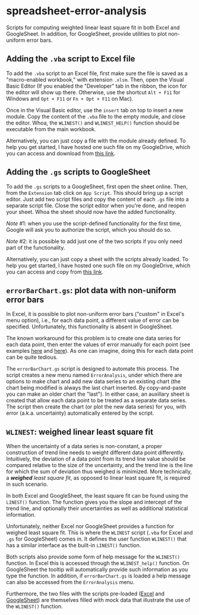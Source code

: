 # spreadsheet-error-analysis

Scripts for computing weighted linear least square fit in both Excel and GoogleSheet. In addition, for GoogleSheet, provide utilities to plot non-uniform error bars.

## Adding the `.vba` script to Excel file

To add the `.vba` script to an Excel file, first make sure the file is saved as a "macro-enabled workbook," with extension `.xlsm`. Then, open the Visual Basic Editor (If you enabled the "Developer" tab in the ribbon, the icon for the editor will show up there. Otherwise, use the shortcut `Alt + F11` for Windows and `Opt + F11` or `Fn + Opt + F11` on Mac).

Once in the Visual Basic editor, use the `insert` tab on top to insert a new module. Copy the content of the `.vba` file to the empty module, and close the editor. Whoa, the `WLINEST()` and `WLINEST_HELP()` function should be executable from the main workbook.

Alternatively, you can just copy a file with the module already defined. To help you get started, I have hosted one such file on my GoogleDrive, which you can access and download from [this link](https://docs.google.com/spreadsheets/d/1EqxN7xtYww0SaZHJSzJkBYhbNKfUlJEP/).

## Adding the `.gs` scripts to GoogleSheet

To add the `.gs` scripts to a GoogleSheet, first open the sheet online. Then, from the `Extension` tab click on `App Script`. This should bring up a script editor. Just add two script files and copy the content of each `.gs` file into a separate script file. Close the script editor when you're done, and reopen your sheet. Whoa the sheet should now have the added functionality.

_Note_ #1: when you use the script-defined functionality for the first time, Google will ask you to authorize the script, which you should do so.

_Note_ #2: it is possible to add just one of the two scripts if you only need part of the functionality.

Alternatively, you can just copy a sheet with the scripts already loaded. To help you get started, I have hosted one such file on my GoogleDrive, which you can access and copy from [this link](https://docs.google.com/spreadsheets/d/1kUjKvUM2l_IY2ujVOliPjyVWOOYWmDuccRAWg9UFzRg/).

## `errorBarChart.gs`: plot data with non-uniform error bars

In Excel, it is possible to plot non-uniform error bars ("custom" in Excel's menu option), i.e., for each data point, a different value of error can be specified. Unfortunately, this functionality is absent in GoogleSheet.

The known workaround for this problem is to create one data series for each data point, then enter the values of error manually for each point (see examples [here](https://www.youtube.com/watch?v=B-zKcSoYMq0) and [here](https://www.youtube.com/watch?v=Dj5kRkdtFNE)). As one can imagine, doing this for each data point can be quite tedious.

The `errorBarChart.gs` script is designed to automate this process. The script creates a new menu named `ErrorAnalysis`, under which there are options to make chart and add new data series to an existing chart (the chart being modified is always the last chart inserted. By copy-and-paste you can make an older chart the "last"). In either case, an auxillary sheet is created that allow each data point to be treated as a separate data series. The script then create the chart (or plot the new data series) for you, with error (a.k.a. uncertainty) automatically entered by the script.

## `WLINEST`: weighed linear least square fit

When the uncertainty of a data series is non-constant, a proper construction of trend line needs to weight different data point differently. Intuitively, the deviation of a data point from its trend line value should be compared relative to the size of the uncertainty, and the trend line is the line for which the sum of deviation thus weighed is minimized. More technically, a _**weighed** least square fit_, as opposed to linear least square fit, is required in such scenario.

In both Excel and GoogleSheet, the least square fit can be found using the `LINEST()` function. The function gives you the slope and intercept of the trend line, and optionally their uncertainties as well as additional statistical information.

Unfortunately, neither Excel nor GoogleSheet provides a function for weighed least square fit. This is where the `WLINEST` script (`.vba` for Excel and `.gs` for GoogleSheet) comes in. It defines the user function `WLINEST()` that has a similar interface as the built-in `LINEST()` function.

Both scripts also provide some form of help message for the `WLINEST()` function. In Excel this is accessed through the `WLINEST_help()` function. On GoogleSheet the tooltip will automatically provide such information as you type the function. In addition, if `errorBarChart.gs` is loaded a help message can also be accessed from the `ErrorAnalysis` menu.

Furthermore, the two files with the scripts pre-loaded ([Excel](https://docs.google.com/spreadsheets/d/1EqxN7xtYww0SaZHJSzJkBYhbNKfUlJEP/) and [GoogleSheet](https://docs.google.com/spreadsheets/d/1kUjKvUM2l_IY2ujVOliPjyVWOOYWmDuccRAWg9UFzRg/)) are themselves filled with mock data that illustrate the use of the `WLINEST()` function.
